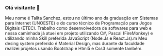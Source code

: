 ### Olá visitante 👋
<p>Meu nome é Talita Sanchez, estou no último ano da graduação em Sistemas para Internet (UNOESTE) e do curso técnico de Programação para Jogos Digitais (ETEC). Trabalho como desenvolvedora de softwares para web e nessa caminhada já atuei em projeto utilizando C#, Pascal (FireMonkey) e utilizando minha Skill preferida JavaScript (Node.Js e React.Js).m Meu desing system preferido é Material Design, mas durante da faculdade realizei projetos usando Bootstrap e Html5 e Css3 somente também.</p>

<!--
**SrtaSanchezZ/SrtaSanchezZ** is a ✨ _special_ ✨ repository because its `README.md` (this file) appears on your GitHub profile.

Here are some ideas to get you started:

- 🔭 I’m currently working on ...
- 🌱 I’m currently learning ...
- 👯 I’m looking to collaborate on ...
- 🤔 I’m looking for help with ...
- 💬 Ask me about ...
- 📫 How to reach me: ...
- 😄 Pronouns: ...
- ⚡ Fun fact: ...
-->
